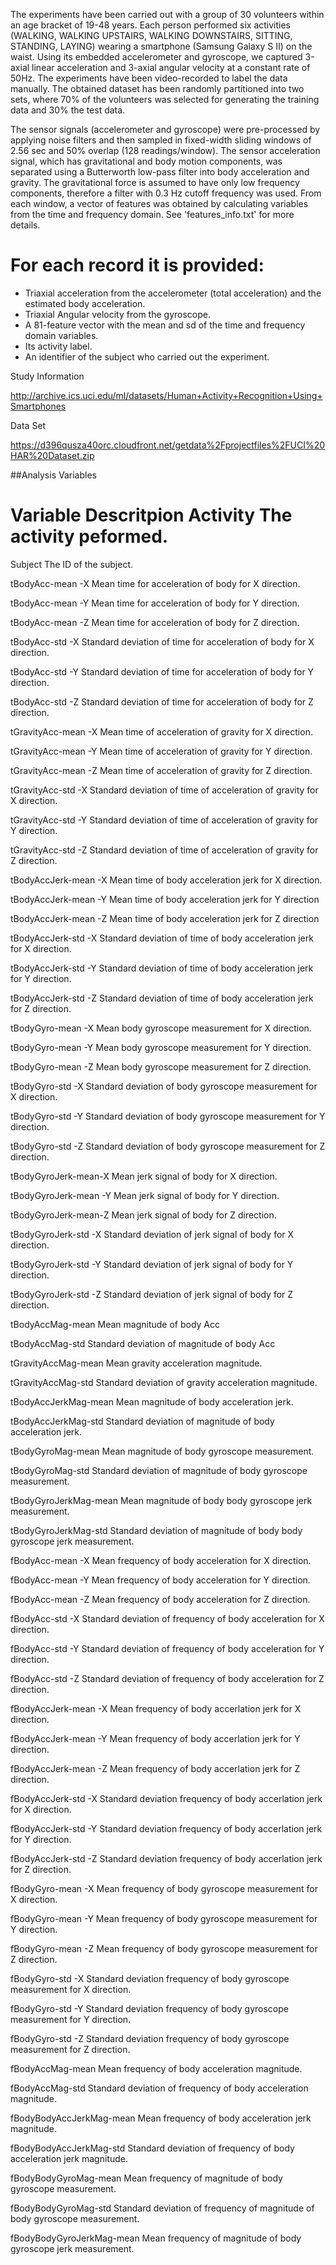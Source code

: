 
The experiments have been carried out with a group of 30 volunteers within an age bracket of 19-48 years. Each person performed six activities (WALKING, WALKING UPSTAIRS, WALKING DOWNSTAIRS, SITTING, STANDING, LAYING) wearing a smartphone (Samsung Galaxy S II) on the waist. Using its embedded accelerometer and gyroscope, we captured 3-axial linear acceleration and 3-axial angular velocity at a constant rate of 50Hz. The experiments have been video-recorded to label the data manually. The obtained dataset has been randomly partitioned into two sets, where 70% of the volunteers was selected for generating the training data and 30% the test data. 

The sensor signals (accelerometer and gyroscope) were pre-processed by applying noise filters and then sampled in fixed-width sliding windows of 2.56 sec and 50% overlap (128 readings/window). The sensor acceleration signal, which has gravitational and body motion components, was separated using a Butterworth low-pass filter into body acceleration and gravity. The gravitational force is assumed to have only low frequency components, therefore a filter with 0.3 Hz cutoff frequency was used. From each window, a vector of features was obtained by calculating variables from the time and frequency domain. See 'features_info.txt' for more details. 

For each record it is provided:
======================================

- Triaxial acceleration from the accelerometer (total acceleration) and the estimated body acceleration.
- Triaxial Angular velocity from the gyroscope. 
- A 81-feature vector with the mean and sd of the time and frequency domain variables. 
- Its activity label. 
- An identifier of the subject who carried out the experiment.


Study Information

http://archive.ics.uci.edu/ml/datasets/Human+Activity+Recognition+Using+Smartphones

Data Set

https://d396qusza40orc.cloudfront.net/getdata%2Fprojectfiles%2FUCI%20HAR%20Dataset.zip



##Analysis Variables


Variable	            Descritpion
Activity	            The activity peformed.
===========================================
Subject	              The ID of the subject.

tBodyAcc-mean -X	    Mean time for acceleration of body for X direction.  

tBodyAcc-mean -Y    	Mean time for acceleration of body for Y direction.

tBodyAcc-mean  -Z	    Mean time for acceleration of body for Z direction.

tBodyAcc-std  -X  	  Standard deviation of time for acceleration of body for X direction.

tBodyAcc-std  -Y  	  Standard deviation of time for acceleration of body for Y direction.

tBodyAcc-std  -Z	    Standard deviation of time for acceleration of body for Z direction.

tGravityAcc-mean  -X 	Mean time of acceleration of gravity for X direction.

tGravityAcc-mean  -Y	Mean time of acceleration of gravity for Y direction.

tGravityAcc-mean  -Z	Mean time of acceleration of gravity for Z direction.

tGravityAcc-std  -X	  Standard deviation of time of acceleration of gravity for X direction.

tGravityAcc-std  -Y	  Standard deviation of time of acceleration of gravity for Y direction.

tGravityAcc-std  -Z	  Standard deviation of time of acceleration of gravity for Z direction.

tBodyAccJerk-mean -X	Mean time of body acceleration jerk for X direction.

tBodyAccJerk-mean -Y	Mean time of body acceleration jerk for Y direction

tBodyAccJerk-mean -Z	Mean time of body acceleration jerk for Z direction

tBodyAccJerk-std  -X	Standard deviation of time of body acceleration jerk for X direction.

tBodyAccJerk-std  -Y	Standard deviation of time of body acceleration jerk for Y direction.

tBodyAccJerk-std  -Z	Standard deviation of time of body acceleration jerk for Z direction.

tBodyGyro-mean  -X	  Mean body gyroscope measurement for X direction.

tBodyGyro-mean  -Y	  Mean body gyroscope measurement for Y direction.

tBodyGyro-mean  -Z	  Mean body gyroscope measurement for Z direction.

tBodyGyro-std  -X	    Standard deviation of body gyroscope measurement for X direction.

tBodyGyro-std  -Y	    Standard deviation of body gyroscope measurement for Y direction.

tBodyGyro-std  -Z	    Standard deviation of body gyroscope measurement for Z direction.

tBodyGyroJerk-mean-X	Mean jerk signal of body for X direction.

tBodyGyroJerk-mean -Y	Mean jerk signal of body for Y direction.

tBodyGyroJerk-mean-Z	Mean jerk signal of body for Z direction.

tBodyGyroJerk-std  -X	Standard deviation of jerk signal of body for X direction.

tBodyGyroJerk-std  -Y	Standard deviation of jerk signal of body for Y direction.

tBodyGyroJerk-std  -Z	Standard deviation of jerk signal of body for Z direction.

tBodyAccMag-mean     	Mean magnitude of body Acc

tBodyAccMag-std  	    Standard deviation of magnitude of body Acc

tGravityAccMag-mean  	Mean gravity acceleration magnitude.

tGravityAccMag-std  	Standard deviation of gravity acceleration magnitude.

tBodyAccJerkMag-mean  Mean magnitude of body acceleration jerk.

tBodyAccJerkMag-std  	Standard deviation of magnitude of body acceleration jerk.

tBodyGyroMag-mean    	Mean magnitude of body gyroscope measurement.

tBodyGyroMag-std     	Standard deviation of magnitude of body gyroscope measurement.

tBodyGyroJerkMag-mean	Mean magnitude of body body gyroscope jerk measurement.

tBodyGyroJerkMag-std  Standard deviation of magnitude of body body gyroscope jerk measurement.

fBodyAcc-mean  -X	    Mean frequency of body acceleration for X direction.

fBodyAcc-mean  -Y	    Mean frequency of body acceleration for Y direction.

fBodyAcc-mean  -Z	    Mean frequency of body acceleration for Z direction.

fBodyAcc-std  -X	    Standard deviation of frequency of body acceleration for X direction.

fBodyAcc-std  -Y	    Standard deviation of frequency of body acceleration for Y direction.

fBodyAcc-std  -Z	    Standard deviation of frequency of body acceleration for Z direction.

fBodyAccJerk-mean  -X	Mean frequency of body accerlation jerk for X direction.

fBodyAccJerk-mean  -Y	Mean frequency of body accerlation jerk for Y direction.

fBodyAccJerk-mean  -Z	Mean frequency of body accerlation jerk for Z direction.

fBodyAccJerk-std  -X	Standard deviation frequency of body accerlation jerk for X direction.

fBodyAccJerk-std  -Y	Standard deviation frequency of body accerlation jerk for Y direction.

fBodyAccJerk-std  -Z	Standard deviation frequency of body accerlation jerk for Z direction.

fBodyGyro-mean  -X	  Mean frequency of body gyroscope measurement for X direction.

fBodyGyro-mean  -Y   	Mean frequency of body gyroscope measurement for Y direction.

fBodyGyro-mean  -Z	  Mean frequency of body gyroscope measurement for Z direction.

fBodyGyro-std  -X	    Standard deviation frequency of body gyroscope measurement for X direction.

fBodyGyro-std  -Y	    Standard deviation frequency of body gyroscope measurement for Y direction.

fBodyGyro-std  -Z	    Standard deviation frequency of body gyroscope measurement for Z direction.

fBodyAccMag-mean    	Mean frequency of body acceleration magnitude.

fBodyAccMag-std  	    Standard deviation of frequency of body acceleration magnitude.

fBodyBodyAccJerkMag-mean Mean frequency of body acceleration jerk magnitude.

fBodyBodyAccJerkMag-std  	Standard deviation of frequency of body acceleration jerk magnitude.

fBodyBodyGyroMag-mean  	  Mean frequency of magnitude of body gyroscope measurement.

fBodyBodyGyroMag-std  	  Standard deviation of frequency of magnitude of body gyroscope measurement.

fBodyBodyGyroJerkMag-mean Mean frequency of magnitude of body gyroscope jerk measurement.

